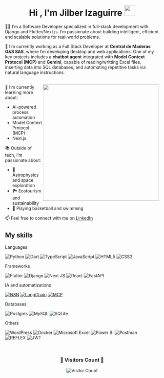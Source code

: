 <h1 align="center"><b>Hi , I'm Jilber Izaguirre </b><img src="https://media.giphy.com/media/hvRJCLFzcasrR4ia7z/giphy.gif" width="35"></h1>

👨‍💻 I’m a Software Developer specialized in full-stack development with Django and Flutter/Next.js. I’m passionate about building intelligent, efficient and scalable solutions for real-world problems.

🚀 I’m currently working as a Full Stack Developer at **Central de Maderas G&S SAS**, where I’m developing desktop and web applications. One of my key projects includes a **chatbot agent** integrated with **Model Context Protocol (MCP)** and **Gemini**, capable of reading/writting Excel files, inserting data into SQL databases, and automating repetitive tasks via natural language instructions. <br><br>

<img align="right" width=380px src="https://media.giphy.com/media/qgQUggAC3Pfv687qPC/giphy.gif" />


🌱 I’m currently learning more about:
- AI-powered process automation
- Model Context Protocol (MCP)
- Next.js


📚 Outside of tech, I’m passionate about:
- 🌌 Astrophysics and space exploration  
- 🏞️ Ecotourism and sustainability  
- 🏀 Playing basketball and swimming  

📫 Feel free to connect with me on [LinkedIn](https://www.linkedin.com/in/jilber-izaguirre-08b740242)



## My skills 

Languages

![Python](https://img.shields.io/badge/python-3670A0?style=for-the-badge&logo=python&logoColor=ffdd54) ![Dart](https://img.shields.io/badge/dart-%230175C2.svg?style=for-the-badge&logo=dart&logoColor=white) ![TypeScript](https://img.shields.io/badge/typescript-%23007ACC.svg?style=for-the-badge&logo=typescript&logoColor=white) ![JavaScript](https://img.shields.io/badge/javascript-%23323330.svg?style=for-the-badge&logo=javascript&logoColor=%23F7DF1E) ![HTML5](https://img.shields.io/badge/html5-%23E34F26.svg?style=for-the-badge&logo=html5&logoColor=white) ![CSS3](https://img.shields.io/badge/css3-%231572B6.svg?style=for-the-badge&logo=css3&logoColor=white)


Frameworks

![Flutter](https://img.shields.io/badge/Flutter-%2302569B.svg?style=for-the-badge&logo=Flutter&logoColor=white) ![Django](https://img.shields.io/badge/django-%23092E20.svg?style=for-the-badge&logo=django&logoColor=white) ![Next JS](https://img.shields.io/badge/Next-black?style=for-the-badge&logo=next.js&logoColor=white) ![React](https://img.shields.io/badge/react-%2320232a.svg?style=for-the-badge&logo=react&logoColor=%2361DAFB) ![FastAPI](https://img.shields.io/badge/FastAPI-005571?style=for-the-badge&logo=fastapi) 


IA and automatizations

[![N8N](https://img.shields.io/badge/n8n-%23E3507A.svg?style=for-the-badge&logo=n8n&logoColor=white)](https://n8n.io/) [![LangChain](https://img.shields.io/badge/LangChain-%2323423F.svg?style=for-the-badge&logoColor=white)](https://www.langchain.com/)  [![MCP](https://img.shields.io/badge/mcp-%231C1C2B.svg?style=for-the-badge&logoColor=white)](https://modelcontextprotocol.io/)


Databases

![Postgres](https://img.shields.io/badge/postgres-%23316192.svg?style=for-the-badge&logo=postgresql&logoColor=white) ![MySQL](https://img.shields.io/badge/mysql-4479A1.svg?style=for-the-badge&logo=mysql&logoColor=white) ![SQLite](https://img.shields.io/badge/sqlite-%2307405e.svg?style=for-the-badge&logo=sqlite&logoColor=white)


Others

![WordPress](https://img.shields.io/badge/WordPress-%23117AC9.svg?style=for-the-badge&logo=WordPress&logoColor=white) ![Docker](https://img.shields.io/badge/docker-%230db7ed.svg?style=for-the-badge&logo=docker&logoColor=white) ![Microsoft Excel](https://img.shields.io/badge/Microsoft_Excel-217346?style=for-the-badge&logo=microsoft-excel&logoColor=white) ![Power Bi](https://img.shields.io/badge/power_bi-F2C811?style=for-the-badge&logo=powerbi&logoColor=black) ![Postman](https://img.shields.io/badge/Postman-FF6C37?style=for-the-badge&logo=postman&logoColor=white) ![REFLEX](https://img.shields.io/badge/REFLEX-6FA8DC?style=for-the-badge&logoColor=white) ![JWT](https://img.shields.io/badge/JWT-black?style=for-the-badge&logo=JSON%20web%20tokens) 

<br>

<h3 align="center">👀 Visitors Count 👀</h3>

<p align="center">
  <img src="https://profile-counter.glitch.me/jilberizaguirre98/count.svg" alt="Visitor Count" />
</p>

